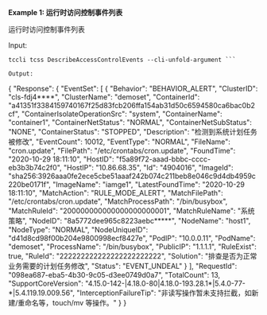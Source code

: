 **Example 1: 运行时访问控制事件列表**

运行时访问控制事件列表

Input: 

```
tccli tcss DescribeAccessControlEvents --cli-unfold-argument ```

Output: 
```
{
    "Response": {
        "EventSet": [
            {
                "Behavior": "BEHAVIOR_ALERT",
                "ClusterID": "cls-fdj4****",
                "ClusterName": "demoset",
                "ContainerId": "a41351f3384159740167f25d83fcb206ffa154ab31d50c6594580ca6bac0b2cf",
                "ContainerIsolateOperationSrc": "system",
                "ContainerName": "container1",
                "ContainerNetStatus": "NORMAL",
                "ContainerNetSubStatus": "NONE",
                "ContainerStatus": "STOPPED",
                "Description": "检测到系统计划任务被修改",
                "EventCount": 10012,
                "EventType": "NORMAL",
                "FileName": "cron.update",
                "FilePath": "/etc/crontabs/cron.update",
                "FoundTime": "2020-10-29 18:11:10",
                "HostID": "f5a89f72-aaad-bbbc-cccc-eb3b3b74c2f0",
                "HostIP": "10.86.68.35",
                "Id": "4904016",
                "ImageId": "sha256:3926aaa0fe2ece5cbe51aaaf242b074c211beb8e046c9d4db4959c220be0171f",
                "ImageName": "iamge1",
                "LatestFoundTime": "2020-10-29 18:11:10",
                "MatchAction": "RULE_MODE_ALERT",
                "MatchFilePath": "/etc/crontabs/cron.update",
                "MatchProcessPath": "/bin/busybox",
                "MatchRuleId": "200000000000000000000001",
                "MatchRuleName": "系统策略",
                "NodeID": "8a5772dee965c8223aebc*****",
                "NodeName": "host1",
                "NodeType": "NORMAL",
                "NodeUniqueID": "d41d8cd98f00b204e9800998ecf8427e",
                "PodIP": "10.0.0.11",
                "PodName": "demoset",
                "ProcessName": "/bin/busybox",
                "PublicIP": "1.1.1.1",
                "RuleExist": true,
                "RuleId": "222222222222222222222222",
                "Solution": "排查是否为正常业务需要的计划任务修改",
                "Status": "EVENT_UNDEAL"
            }
        ],
        "RequestId": "098ea687-eba5-4b30-9c05-d3ee0749d0a7",
        "TotalCount": 13,
        "SupportCoreVersion": "4.15.0-142-|4.18.0-80|4.18.0-193.28.1*|5.4.0-77-*|5.4.119.19.009.56",
        "InterceptionFailureTip": "非读写操作暂未支持拦截，如新建/重命名等，touch/mv 等操作。"
    }
}
```

